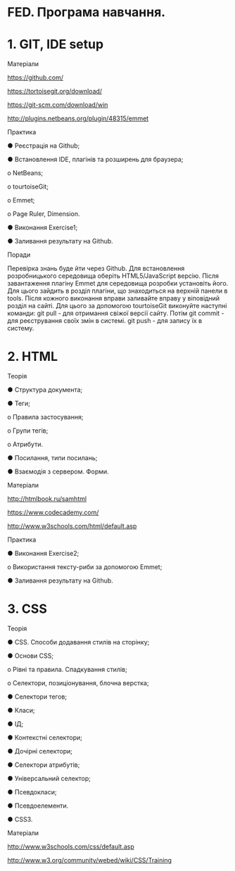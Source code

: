 # FED. Програма навчання.
# 1. GIT, IDE setup

Матеріали

https://github.com/

https://tortoisegit.org/download/

https://git-scm.com/download/win

http://plugins.netbeans.org/plugin/48315/emmet

Практика

●	Реєстрація на Github;

●	Встановлення IDE, плагінів та розширень для браузера;

o	NetBeans;

o	tourtoiseGit;

o	Emmet;

o	Page Ruler, Dimension.

●	Виконання Exercise1;

●	Заливання результату на Github.

Поради

Перевірка знань буде йти через Github. Для встановлення розробницького середовища оберіть HTML5/JavaScript версію. Після завантаження плагіну Emmet для середовища розробки установіть його. Для цього зайдить в розділ плагіни, що знаходиться на верхній панели в tools.
Після кожного виконання вправи заливайте вправу у віповідний розділ на сайті. Для цього за допомогою tourtoiseGit виконуйте наступні команди: git pull - для отримання свіжої версії сайту. Потім git commit - для реєстрування своїх змін в системі. git push - для запису їх в систему.

# 2. HTML
Теорія

●	Структура документа;

●	Теги;

o	Правила застосування;

o	Групи тегів;

o	Атрибути.

●	Посилання, типи посилань;

●	Взаємодія з сервером. Форми.


Матеріали

http://htmlbook.ru/samhtml

https://www.codecademy.com/

http://www.w3schools.com/html/default.asp

Практика

●	Виконання Exercise2;

o	Використання тексту-риби за допомогою Emmet;

●	Заливання результату на Github.


# 3. СSS
Теорія

●	СSS. Способи додавання стилів на сторінку; 

●	Основи CSS;

o	Рівні та правила. Спадкування стилів;

o	Селектори, позиціонування, блочна верстка;

●	Селектори тегов;

●	Класи;

●	ІД;

●	Контекстні селектори;

●	Дочірні селектори;

●	Селектори атрибутів;

●	Універсальний селектор;

●	Псевдокласи;

●	Псевдоелементи.

●	CSS3.
 
Матеріали

http://www.w3schools.com/css/default.asp

http://www.w3.org/community/webed/wiki/CSS/Training 


